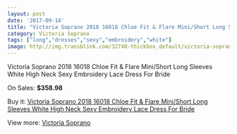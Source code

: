 ```yaml
---
layout: post
date: '2017-09-14'
title: "Victoria Soprano 2018 16018 Chloe Fit & Flare Mini/Short Long Sleeves White High Neck Sexy Embroidery Lace Dress For Bride"
category: Victoria Soprano
tags: ["long","dresses","sexy","embroidery","white"]
image: http://img.transblink.com/32740-thickbox_default/victoria-soprano-2018-16018-chloe-fit-flare-mini-short-long-sleeves-white-high-neck-sexy-embroidery-lace-dress-for-bride.jpg
---
```

Victoria Soprano 2018 16018 Chloe Fit & Flare Mini/Short Long Sleeves White High Neck Sexy Embroidery Lace Dress For Bride

On Sales: **$358.98**
<a href="https://www.transblink.com/en/victoria-soprano/11011-victoria-soprano-2018-16018-chloe-fit-flare-mini-short-long-sleeves-white-high-neck-sexy-embroidery-lace-dress-for-bride.html"><amp-img layout="responsive" width="600" height="600" src="//img.transblink.com/32740-thickbox_default/victoria-soprano-2018-16018-chloe-fit-flare-mini-short-long-sleeves-white-high-neck-sexy-embroidery-lace-dress-for-bride.jpg" alt="Victoria Soprano 2018 16018 Chloe Fit & Flare Mini/Short Long Sleeves White High Neck Sexy Embroidery Lace Dress For Bride 0" /></a>
<a href="https://www.transblink.com/en/victoria-soprano/11011-victoria-soprano-2018-16018-chloe-fit-flare-mini-short-long-sleeves-white-high-neck-sexy-embroidery-lace-dress-for-bride.html"><amp-img layout="responsive" width="600" height="600" src="//img.transblink.com/32744-thickbox_default/victoria-soprano-2018-16018-chloe-fit-flare-mini-short-long-sleeves-white-high-neck-sexy-embroidery-lace-dress-for-bride.jpg" alt="Victoria Soprano 2018 16018 Chloe Fit & Flare Mini/Short Long Sleeves White High Neck Sexy Embroidery Lace Dress For Bride 1" /></a>
<a href="https://www.transblink.com/en/victoria-soprano/11011-victoria-soprano-2018-16018-chloe-fit-flare-mini-short-long-sleeves-white-high-neck-sexy-embroidery-lace-dress-for-bride.html"><amp-img layout="responsive" width="600" height="600" src="//img.transblink.com/32743-thickbox_default/victoria-soprano-2018-16018-chloe-fit-flare-mini-short-long-sleeves-white-high-neck-sexy-embroidery-lace-dress-for-bride.jpg" alt="Victoria Soprano 2018 16018 Chloe Fit & Flare Mini/Short Long Sleeves White High Neck Sexy Embroidery Lace Dress For Bride 2" /></a>
<a href="https://www.transblink.com/en/victoria-soprano/11011-victoria-soprano-2018-16018-chloe-fit-flare-mini-short-long-sleeves-white-high-neck-sexy-embroidery-lace-dress-for-bride.html"><amp-img layout="responsive" width="600" height="600" src="//img.transblink.com/32742-thickbox_default/victoria-soprano-2018-16018-chloe-fit-flare-mini-short-long-sleeves-white-high-neck-sexy-embroidery-lace-dress-for-bride.jpg" alt="Victoria Soprano 2018 16018 Chloe Fit & Flare Mini/Short Long Sleeves White High Neck Sexy Embroidery Lace Dress For Bride 3" /></a>
<a href="https://www.transblink.com/en/victoria-soprano/11011-victoria-soprano-2018-16018-chloe-fit-flare-mini-short-long-sleeves-white-high-neck-sexy-embroidery-lace-dress-for-bride.html"><amp-img layout="responsive" width="600" height="600" src="//img.transblink.com/32741-thickbox_default/victoria-soprano-2018-16018-chloe-fit-flare-mini-short-long-sleeves-white-high-neck-sexy-embroidery-lace-dress-for-bride.jpg" alt="Victoria Soprano 2018 16018 Chloe Fit & Flare Mini/Short Long Sleeves White High Neck Sexy Embroidery Lace Dress For Bride 4" /></a>

Buy it: [Victoria Soprano 2018 16018 Chloe Fit & Flare Mini/Short Long Sleeves White High Neck Sexy Embroidery Lace Dress For Bride](https://www.transblink.com/en/victoria-soprano/11011-victoria-soprano-2018-16018-chloe-fit-flare-mini-short-long-sleeves-white-high-neck-sexy-embroidery-lace-dress-for-bride.html "Victoria Soprano 2018 16018 Chloe Fit & Flare Mini/Short Long Sleeves White High Neck Sexy Embroidery Lace Dress For Bride")

View more: [Victoria Soprano](https://www.transblink.com/en/102-victoria-soprano "Victoria Soprano")